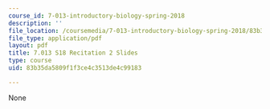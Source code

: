 ```yaml
---
course_id: 7-013-introductory-biology-spring-2018
description: ''
file_location: /coursemedia/7-013-introductory-biology-spring-2018/83b35da5809f1f3ce4c3513de4c99183_MIT7_013s18Rec2_slides.pdf
file_type: application/pdf
layout: pdf
title: 7.013 S18 Recitation 2 Slides
type: course
uid: 83b35da5809f1f3ce4c3513de4c99183

---
```

None